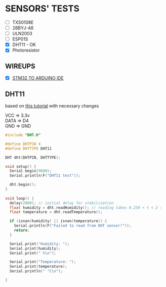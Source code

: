 # SENSORS' TESTS

- [ ] TXS0108E
- [ ] 28BYJ-48
- [ ] ULN2003
- [ ] ESP01S
- [X] DHT11 - OK
- [X] Photoresistor

## WIREUPS

- [X] [STM32 TO ARDUINO IDE](https://www.youtube.com/watch?v=yssEiMLGH90)

## DHT11
based on [this tutorial](https://randomnerdtutorials.com/esp32-dht11-dht22-temperature-humidity-sensor-arduino-ide/) with necessary changes

VCC => 3.3v       <br>
DATA => D4        <br>
GND => GND        <br>

``` CPP
#include "DHT.h"

#define DHTPIN 4 
#define DHTTYPE DHT11

DHT dht(DHTPIN, DHTTYPE);

void setup() {
  Serial.begin(9600);
  Serial.println(F("DHT11 test"));

  dht.begin();
}
      
void loop() {
  delay(2000); // initial delay for stabilization
  float humidity = dht.readHumidity(); // reading takes 0.250 < t < 2 s 
  float temperature = dht.readTemperature();

  if (isnan(humidity) || isnan(temperature)) {   
    Serial.println(F("Failed to read from DHT sensor!"));
    return;
  }

  Serial.print("Humidity: ");
  Serial.print(humidity);
  Serial.print(" %\n");

  Serial.print("Temperature: ");
  Serial.print(temperature);
  Serial.println(" °C\n");

}
```

